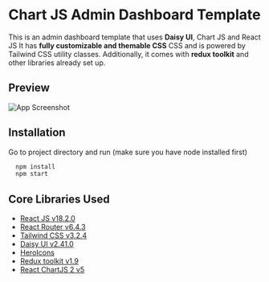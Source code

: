 # Chart JS Admin Dashboard Template

This is an admin dashboard template that uses **Daisy UI**, Chart JS and React JS It has **fully customizable and themable CSS** CSS and is powered by Tailwind CSS utility classes. Additionally, it comes with **redux toolkit** and other libraries already set up.

## Preview

![App Screenshot](https://ik.imagekit.io/glinares/dashboard.png?updatedAt=1692337868859)

## Installation

Go to project directory and run (make sure you have node installed first)

```bash
  npm install
  npm start
```

## Core Libraries Used

- [React JS v18.2.0](https://reactjs.org/)
- [React Router v6.4.3](https://reactrouter.com/en/main)
- [Tailwind CSS v3.2.4](https://tailwindcss.com/)
- [Daisy UI v2.41.0](https://daisyui.com/)
- [HeroIcons](https://heroicons.com/)
- [Redux toolkit v1.9](https://redux-toolkit.js.org/)
- [React ChartJS 2 v5](https://react-chartjs-2.js.org/)
